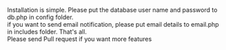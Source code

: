 Installation is simple.  Please put the database user name and password to db.php in config folder.  
if you want to send email notification, please put email details to email.php in includes folder.  That's all.  
Please send Pull request if you want more features
